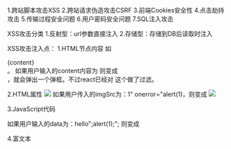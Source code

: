 1.跨站脚本攻击XSS
2.跨站请求伪造攻击CSRF
3.前端Cookies安全性
4.点击劫持攻击
5.传输过程安全问题
6.用户密码安全问题
7.SQL注入攻击


XSS攻击分类
1.反射型：url参数直接注入
2.存储型：存储到DB后读取时注入

XSS攻击注入点：
1.HTML节点内容
   如<div>{content}</div>。
   如果用户输入的content内容为<script>alert(1)</script>
   则变成<div><script>alert(1)</script></div>，就会弹出一个弹框。不过react已经对
   这个做了过滤。

2.HTML属性
  <img src={imgSrc} />
  如果用户传入的imgSrc为：1" onerror="alert(1)，则变成
  <img src="1" onerror="alert(1)" />

3.JavaScript代码
  <script>
    const data={data}
  </script>
  如果用户输入的data为：hello";alert(1);";
  则变成
  <script>
    const data="hello";alert(1);""
  </script>
  
  
4.富文本

